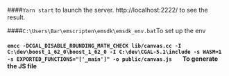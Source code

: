 ####```Yarn start``` to launch the server. http://localhost:2222/ to see the result.

####```C:\Users\Bar\emscripten\emsdk\emsdk_env.bat```To set up the env

#### ```emcc -DCGAL_DISABLE_ROUNDING_MATH_CHECK lib/canvas.cc -I C:\dev\boost_1_62_0\boost_1_62_0 -I C:\dev\CGAL-5.1\include -s WASM=1 -s EXPORTED_FUNCTIONS="['_main']" -o public/canvas.js   ``` To generate the JS file